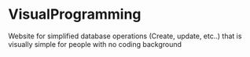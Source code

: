# VisualProgramming
Website for simplified database operations (Create, update, etc..) that is visually simple for people with no coding background
